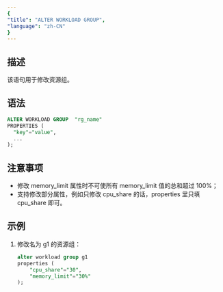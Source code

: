 ```yaml
---
{
"title": "ALTER WORKLOAD GROUP",
"language": "zh-CN"
}
---
```


<!-- 
Licensed to the Apache Software Foundation (ASF) under one
or more contributor license agreements.  See the NOTICE file
distributed with this work for additional information
regarding copyright ownership.  The ASF licenses this file
to you under the Apache License, Version 2.0 (the
"License"); you may not use this file except in compliance
with the License.  You may obtain a copy of the License at

  http://www.apache.org/licenses/LICENSE-2.0

Unless required by applicable law or agreed to in writing,
software distributed under the License is distributed on an
"AS IS" BASIS, WITHOUT WARRANTIES OR CONDITIONS OF ANY
KIND, either express or implied.  See the License for the
specific language governing permissions and limitations
under the License.
-->

## 描述

该语句用于修改资源组。

## 语法

```sql
ALTER WORKLOAD GROUP  "rg_name"
PROPERTIES (
  "key"="value", 
  ...
);
```

## 注意事项

- 修改 memory_limit 属性时不可使所有 memory_limit 值的总和超过 100%；
- 支持修改部分属性，例如只修改 cpu_share 的话，properties 里只填 cpu_share 即可。

## 示例

1. 修改名为 g1 的资源组：

    ```sql
    alter workload group g1
    properties (
        "cpu_share"="30",
        "memory_limit"="30%"
    );
    ```
